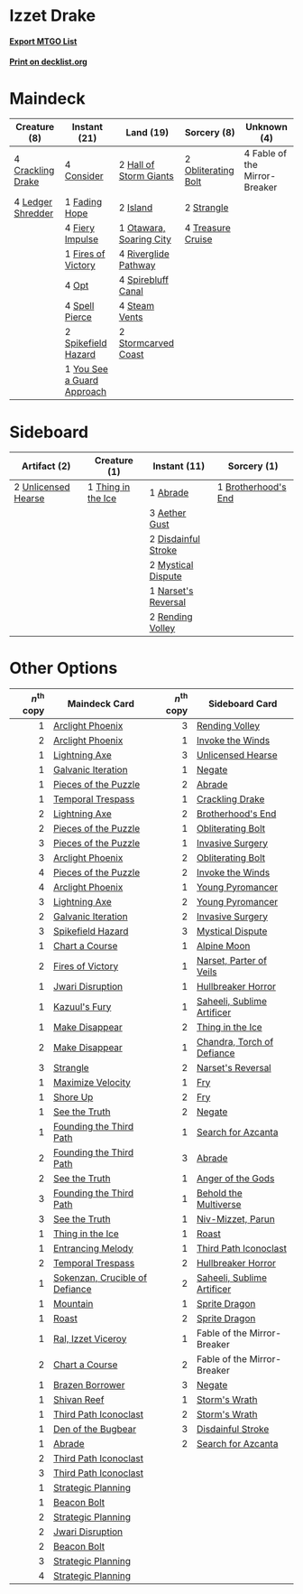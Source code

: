 # Izzet Drake

#### [Export MTGO List](../collection/Izzet%20Drake/Izzet%20Drake.txt)
#### [Print on decklist.org](http://decklist.org/?deckmain=4%09Consider%0A4%09Crackling%20Drake%0A4%09Fable%20of%20the%20Mirror-Breaker%0A1%09Fading%20Hope%0A4%09Fiery%20Impulse%0A1%09Fires%20of%20Victory%0A2%09Hall%20of%20Storm%20Giants%0A2%09Island%0A4%09Ledger%20Shredder%0A2%09Obliterating%20Bolt%0A4%09Opt%0A1%09Otawara,%20Soaring%20City%0A4%09Riverglide%20Pathway%0A4%09Spell%20Pierce%0A2%09Spikefield%20Hazard%0A4%09Spirebluff%20Canal%0A4%09Steam%20Vents%0A2%09Stormcarved%20Coast%0A2%09Strangle%0A4%09Treasure%20Cruise%0A1%09You%20See%20a%20Guard%20Approach&deckside=1%09Abrade%0A3%09Aether%20Gust%0A1%09Brotherhood's%20End%0A2%09Disdainful%20Stroke%0A2%09Mystical%20Dispute%0A1%09Narset's%20Reversal%0A2%09Rending%20Volley%0A1%09Thing%20in%20the%20Ice%0A2%09Unlicensed%20Hearse)
# Maindeck

|                                        Creature (8)                                        |                                            Instant (21)                                             |                                            Land (19)                                             |                                         Sorcery (8)                                          |         Unknown (4)         |
|--------------------------------------------------------------------------------------------|-----------------------------------------------------------------------------------------------------|--------------------------------------------------------------------------------------------------|----------------------------------------------------------------------------------------------|-----------------------------|
|4 [Crackling Drake](http://gatherer.wizards.com/Pages/Card/Details.aspx?multiverseid=452913)|4 [Consider](http://gatherer.wizards.com/Pages/Card/Details.aspx?multiverseid=534803)                |2 [Hall of Storm Giants](http://gatherer.wizards.com/Pages/Card/Details.aspx?multiverseid=527544) |2 [Obliterating Bolt](http://gatherer.wizards.com/Pages/Card/Details.aspx?multiverseid=583730)|4 Fable of the Mirror-Breaker|
|4 [Ledger Shredder](http://gatherer.wizards.com/Pages/Card/Details.aspx?multiverseid=555247)|1 [Fading Hope](http://gatherer.wizards.com/Pages/Card/Details.aspx?multiverseid=534812)             |2 [Island](http://gatherer.wizards.com/Pages/Card/Details.aspx?multiverseid=439857)               |2 [Strangle](http://gatherer.wizards.com/Pages/Card/Details.aspx?multiverseid=555326)         |                             |
|                                                                                            |4 [Fiery Impulse](http://gatherer.wizards.com/Pages/Card/Details.aspx?multiverseid=398516)           |1 [Otawara, Soaring City](http://gatherer.wizards.com/Pages/Card/Details.aspx?multiverseid=548584)|4 [Treasure Cruise](http://gatherer.wizards.com/Pages/Card/Details.aspx?multiverseid=420718)  |                             |
|                                                                                            |1 [Fires of Victory](http://gatherer.wizards.com/Pages/Card/Details.aspx?multiverseid=574603)        |4 [Riverglide Pathway](http://gatherer.wizards.com/Pages/Card/Details.aspx?multiverseid=491920)   |                                                                                              |                             |
|                                                                                            |4 [Opt](http://gatherer.wizards.com/Pages/Card/Details.aspx?multiverseid=442948)                     |4 [Spirebluff Canal](http://gatherer.wizards.com/Pages/Card/Details.aspx?multiverseid=417822)     |                                                                                              |                             |
|                                                                                            |4 [Spell Pierce](http://gatherer.wizards.com/Pages/Card/Details.aspx?multiverseid=425876)            |4 [Steam Vents](http://gatherer.wizards.com/Pages/Card/Details.aspx?multiverseid=405109)          |                                                                                              |                             |
|                                                                                            |2 [Spikefield Hazard](http://gatherer.wizards.com/Pages/Card/Details.aspx?multiverseid=491809)       |2 [Stormcarved Coast](http://gatherer.wizards.com/Pages/Card/Details.aspx?multiverseid=541141)    |                                                                                              |                             |
|                                                                                            |1 [You See a Guard Approach](http://gatherer.wizards.com/Pages/Card/Details.aspx?multiverseid=527372)|                                                                                                  |                                                                                              |                             |


# Sideboard

|                                         Artifact (2)                                         |                                        Creature (1)                                         |                                         Instant (11)                                         |                                         Sorcery (1)                                          |
|----------------------------------------------------------------------------------------------|---------------------------------------------------------------------------------------------|----------------------------------------------------------------------------------------------|----------------------------------------------------------------------------------------------|
|2 [Unlicensed Hearse](http://gatherer.wizards.com/Pages/Card/Details.aspx?multiverseid=555447)|1 [Thing in the Ice](http://gatherer.wizards.com/Pages/Card/Details.aspx?multiverseid=409836)|1 [Abrade](http://gatherer.wizards.com/Pages/Card/Details.aspx?multiverseid=430772)           |1 [Brotherhood's End](http://gatherer.wizards.com/Pages/Card/Details.aspx?multiverseid=583713)|
|                                                                                              |                                                                                             |3 [Aether Gust](http://gatherer.wizards.com/Pages/Card/Details.aspx?multiverseid=466796)      |                                                                                              |
|                                                                                              |                                                                                             |2 [Disdainful Stroke](http://gatherer.wizards.com/Pages/Card/Details.aspx?multiverseid=420705)|                                                                                              |
|                                                                                              |                                                                                             |2 [Mystical Dispute](http://gatherer.wizards.com/Pages/Card/Details.aspx?multiverseid=473020) |                                                                                              |
|                                                                                              |                                                                                             |1 [Narset's Reversal](http://gatherer.wizards.com/Pages/Card/Details.aspx?multiverseid=460989)|                                                                                              |
|                                                                                              |                                                                                             |2 [Rending Volley](http://gatherer.wizards.com/Pages/Card/Details.aspx?multiverseid=394663)   |                                                                                              |


# Other Options

|*n*<sup>th</sup> copy|                                              Maindeck Card                                              |*n*<sup>th</sup> copy|                                           Sideboard Card                                            |
|--------------------:|---------------------------------------------------------------------------------------------------------|--------------------:|-----------------------------------------------------------------------------------------------------|
|                    1|[Arclight Phoenix](http://gatherer.wizards.com/Pages/Card/Details.aspx?multiverseid=452841)              |                    3|[Rending Volley](http://gatherer.wizards.com/Pages/Card/Details.aspx?multiverseid=394663)            |
|                    2|[Arclight Phoenix](http://gatherer.wizards.com/Pages/Card/Details.aspx?multiverseid=452841)              |                    1|[Invoke the Winds](http://gatherer.wizards.com/Pages/Card/Details.aspx?multiverseid=548355)          |
|                    1|[Lightning Axe](http://gatherer.wizards.com/Pages/Card/Details.aspx?multiverseid=409925)                 |                    3|[Unlicensed Hearse](http://gatherer.wizards.com/Pages/Card/Details.aspx?multiverseid=555447)         |
|                    1|[Galvanic Iteration](http://gatherer.wizards.com/Pages/Card/Details.aspx?multiverseid=535018)            |                    1|[Negate](http://gatherer.wizards.com/Pages/Card/Details.aspx?multiverseid=423707)                    |
|                    1|[Pieces of the Puzzle](http://gatherer.wizards.com/Pages/Card/Details.aspx?multiverseid=409821)          |                    2|[Abrade](http://gatherer.wizards.com/Pages/Card/Details.aspx?multiverseid=430772)                    |
|                    1|[Temporal Trespass](http://gatherer.wizards.com/Pages/Card/Details.aspx?multiverseid=391939)             |                    1|[Crackling Drake](http://gatherer.wizards.com/Pages/Card/Details.aspx?multiverseid=452913)           |
|                    2|[Lightning Axe](http://gatherer.wizards.com/Pages/Card/Details.aspx?multiverseid=409925)                 |                    2|[Brotherhood's End](http://gatherer.wizards.com/Pages/Card/Details.aspx?multiverseid=583713)         |
|                    2|[Pieces of the Puzzle](http://gatherer.wizards.com/Pages/Card/Details.aspx?multiverseid=409821)          |                    1|[Obliterating Bolt](http://gatherer.wizards.com/Pages/Card/Details.aspx?multiverseid=583730)         |
|                    3|[Pieces of the Puzzle](http://gatherer.wizards.com/Pages/Card/Details.aspx?multiverseid=409821)          |                    1|[Invasive Surgery](http://gatherer.wizards.com/Pages/Card/Details.aspx?multiverseid=409811)          |
|                    3|[Arclight Phoenix](http://gatherer.wizards.com/Pages/Card/Details.aspx?multiverseid=452841)              |                    2|[Obliterating Bolt](http://gatherer.wizards.com/Pages/Card/Details.aspx?multiverseid=583730)         |
|                    4|[Pieces of the Puzzle](http://gatherer.wizards.com/Pages/Card/Details.aspx?multiverseid=409821)          |                    2|[Invoke the Winds](http://gatherer.wizards.com/Pages/Card/Details.aspx?multiverseid=548355)          |
|                    4|[Arclight Phoenix](http://gatherer.wizards.com/Pages/Card/Details.aspx?multiverseid=452841)              |                    1|[Young Pyromancer](http://gatherer.wizards.com/Pages/Card/Details.aspx?multiverseid=426592)          |
|                    3|[Lightning Axe](http://gatherer.wizards.com/Pages/Card/Details.aspx?multiverseid=409925)                 |                    2|[Young Pyromancer](http://gatherer.wizards.com/Pages/Card/Details.aspx?multiverseid=426592)          |
|                    2|[Galvanic Iteration](http://gatherer.wizards.com/Pages/Card/Details.aspx?multiverseid=535018)            |                    2|[Invasive Surgery](http://gatherer.wizards.com/Pages/Card/Details.aspx?multiverseid=409811)          |
|                    3|[Spikefield Hazard](http://gatherer.wizards.com/Pages/Card/Details.aspx?multiverseid=491809)             |                    3|[Mystical Dispute](http://gatherer.wizards.com/Pages/Card/Details.aspx?multiverseid=473020)          |
|                    1|[Chart a Course](http://gatherer.wizards.com/Pages/Card/Details.aspx?multiverseid=435200)                |                    1|[Alpine Moon](http://gatherer.wizards.com/Pages/Card/Details.aspx?multiverseid=447264)               |
|                    2|[Fires of Victory](http://gatherer.wizards.com/Pages/Card/Details.aspx?multiverseid=574603)              |                    1|[Narset, Parter of Veils](http://gatherer.wizards.com/Pages/Card/Details.aspx?multiverseid=460988)   |
|                    1|[Jwari Disruption](http://gatherer.wizards.com/Pages/Card/Details.aspx?multiverseid=491693)              |                    1|[Hullbreaker Horror](http://gatherer.wizards.com/Pages/Card/Details.aspx?multiverseid=540902)        |
|                    1|[Kazuul's Fury](http://gatherer.wizards.com/Pages/Card/Details.aspx?multiverseid=491786)                 |                    1|[Saheeli, Sublime Artificer](http://gatherer.wizards.com/Pages/Card/Details.aspx?multiverseid=461161)|
|                    1|[Make Disappear](http://gatherer.wizards.com/Pages/Card/Details.aspx?multiverseid=555250)                |                    2|[Thing in the Ice](http://gatherer.wizards.com/Pages/Card/Details.aspx?multiverseid=409836)          |
|                    2|[Make Disappear](http://gatherer.wizards.com/Pages/Card/Details.aspx?multiverseid=555250)                |                    1|[Chandra, Torch of Defiance](http://gatherer.wizards.com/Pages/Card/Details.aspx?multiverseid=417683)|
|                    3|[Strangle](http://gatherer.wizards.com/Pages/Card/Details.aspx?multiverseid=555326)                      |                    2|[Narset's Reversal](http://gatherer.wizards.com/Pages/Card/Details.aspx?multiverseid=460989)         |
|                    1|[Maximize Velocity](http://gatherer.wizards.com/Pages/Card/Details.aspx?multiverseid=452861)             |                    1|[Fry](http://gatherer.wizards.com/Pages/Card/Details.aspx?multiverseid=466894)                       |
|                    1|[Shore Up](http://gatherer.wizards.com/Pages/Card/Details.aspx?multiverseid=574544)                      |                    2|[Fry](http://gatherer.wizards.com/Pages/Card/Details.aspx?multiverseid=466894)                       |
|                    1|[See the Truth](http://gatherer.wizards.com/Pages/Card/Details.aspx?multiverseid=488251)                 |                    2|[Negate](http://gatherer.wizards.com/Pages/Card/Details.aspx?multiverseid=423707)                    |
|                    1|[Founding the Third Path](http://gatherer.wizards.com/Pages/Card/Details.aspx?multiverseid=574530)       |                    1|[Search for Azcanta](http://gatherer.wizards.com/Pages/Card/Details.aspx?multiverseid=435226)        |
|                    2|[Founding the Third Path](http://gatherer.wizards.com/Pages/Card/Details.aspx?multiverseid=574530)       |                    3|[Abrade](http://gatherer.wizards.com/Pages/Card/Details.aspx?multiverseid=430772)                    |
|                    2|[See the Truth](http://gatherer.wizards.com/Pages/Card/Details.aspx?multiverseid=488251)                 |                    1|[Anger of the Gods](http://gatherer.wizards.com/Pages/Card/Details.aspx?multiverseid=438682)         |
|                    3|[Founding the Third Path](http://gatherer.wizards.com/Pages/Card/Details.aspx?multiverseid=574530)       |                    1|[Behold the Multiverse](http://gatherer.wizards.com/Pages/Card/Details.aspx?multiverseid=503653)     |
|                    3|[See the Truth](http://gatherer.wizards.com/Pages/Card/Details.aspx?multiverseid=488251)                 |                    1|[Niv-Mizzet, Parun](http://gatherer.wizards.com/Pages/Card/Details.aspx?multiverseid=452942)         |
|                    1|[Thing in the Ice](http://gatherer.wizards.com/Pages/Card/Details.aspx?multiverseid=409836)              |                    1|[Roast](http://gatherer.wizards.com/Pages/Card/Details.aspx?multiverseid=394667)                     |
|                    1|[Entrancing Melody](http://gatherer.wizards.com/Pages/Card/Details.aspx?multiverseid=435207)             |                    1|[Third Path Iconoclast](http://gatherer.wizards.com/Pages/Card/Details.aspx?multiverseid=583805)     |
|                    2|[Temporal Trespass](http://gatherer.wizards.com/Pages/Card/Details.aspx?multiverseid=391939)             |                    2|[Hullbreaker Horror](http://gatherer.wizards.com/Pages/Card/Details.aspx?multiverseid=540902)        |
|                    1|[Sokenzan, Crucible of Defiance](http://gatherer.wizards.com/Pages/Card/Details.aspx?multiverseid=548589)|                    2|[Saheeli, Sublime Artificer](http://gatherer.wizards.com/Pages/Card/Details.aspx?multiverseid=461161)|
|                    1|[Mountain](http://gatherer.wizards.com/Pages/Card/Details.aspx?multiverseid=439859)                      |                    1|[Sprite Dragon](http://gatherer.wizards.com/Pages/Card/Details.aspx?multiverseid=479731)             |
|                    1|[Roast](http://gatherer.wizards.com/Pages/Card/Details.aspx?multiverseid=394667)                         |                    2|[Sprite Dragon](http://gatherer.wizards.com/Pages/Card/Details.aspx?multiverseid=479731)             |
|                    1|[Ral, Izzet Viceroy](http://gatherer.wizards.com/Pages/Card/Details.aspx?multiverseid=452945)            |                    1|Fable of the Mirror-Breaker                                                                          |
|                    2|[Chart a Course](http://gatherer.wizards.com/Pages/Card/Details.aspx?multiverseid=435200)                |                    2|Fable of the Mirror-Breaker                                                                          |
|                    1|[Brazen Borrower](http://gatherer.wizards.com/Pages/Card/Details.aspx?multiverseid=473001)               |                    3|[Negate](http://gatherer.wizards.com/Pages/Card/Details.aspx?multiverseid=423707)                    |
|                    1|[Shivan Reef](http://gatherer.wizards.com/Pages/Card/Details.aspx?multiverseid=129731)                   |                    1|[Storm's Wrath](http://gatherer.wizards.com/Pages/Card/Details.aspx?multiverseid=476408)             |
|                    1|[Third Path Iconoclast](http://gatherer.wizards.com/Pages/Card/Details.aspx?multiverseid=583805)         |                    2|[Storm's Wrath](http://gatherer.wizards.com/Pages/Card/Details.aspx?multiverseid=476408)             |
|                    1|[Den of the Bugbear](http://gatherer.wizards.com/Pages/Card/Details.aspx?multiverseid=527541)            |                    3|[Disdainful Stroke](http://gatherer.wizards.com/Pages/Card/Details.aspx?multiverseid=420705)         |
|                    1|[Abrade](http://gatherer.wizards.com/Pages/Card/Details.aspx?multiverseid=430772)                        |                    2|[Search for Azcanta](http://gatherer.wizards.com/Pages/Card/Details.aspx?multiverseid=435226)        |
|                    2|[Third Path Iconoclast](http://gatherer.wizards.com/Pages/Card/Details.aspx?multiverseid=583805)         |                     |                                                                                                     |
|                    3|[Third Path Iconoclast](http://gatherer.wizards.com/Pages/Card/Details.aspx?multiverseid=583805)         |                     |                                                                                                     |
|                    1|[Strategic Planning](http://gatherer.wizards.com/Pages/Card/Details.aspx?multiverseid=376525)            |                     |                                                                                                     |
|                    1|[Beacon Bolt](http://gatherer.wizards.com/Pages/Card/Details.aspx?multiverseid=452904)                   |                     |                                                                                                     |
|                    2|[Strategic Planning](http://gatherer.wizards.com/Pages/Card/Details.aspx?multiverseid=376525)            |                     |                                                                                                     |
|                    2|[Jwari Disruption](http://gatherer.wizards.com/Pages/Card/Details.aspx?multiverseid=491693)              |                     |                                                                                                     |
|                    2|[Beacon Bolt](http://gatherer.wizards.com/Pages/Card/Details.aspx?multiverseid=452904)                   |                     |                                                                                                     |
|                    3|[Strategic Planning](http://gatherer.wizards.com/Pages/Card/Details.aspx?multiverseid=376525)            |                     |                                                                                                     |
|                    4|[Strategic Planning](http://gatherer.wizards.com/Pages/Card/Details.aspx?multiverseid=376525)            |                     |                                                                                                     |

